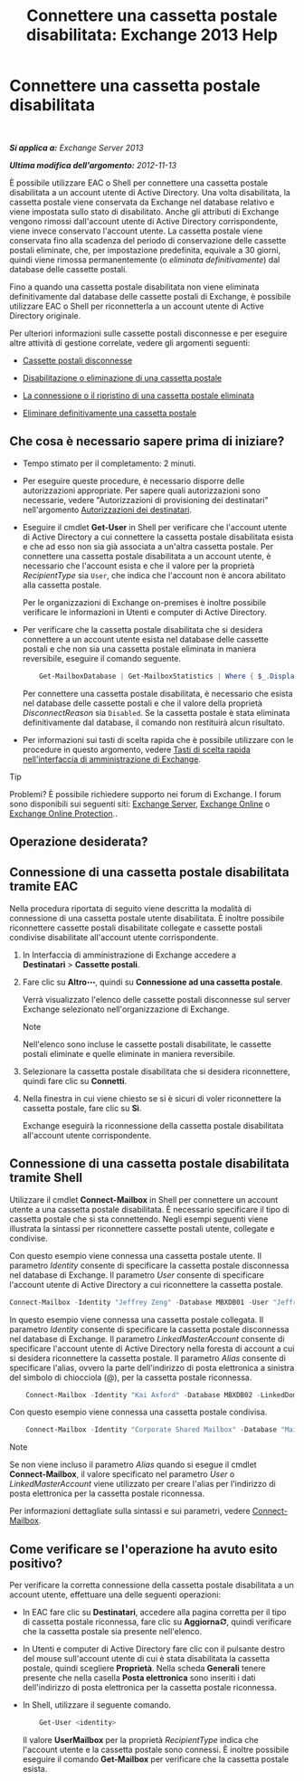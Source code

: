﻿---
title: 'Connettere una cassetta postale disabilitata: Exchange 2013 Help'
TOCTitle: Connettere una cassetta postale disabilitata
ms:assetid: a8abd399-75fd-4ee2-b2e4-634b55e4f79f
ms:mtpsurl: https://technet.microsoft.com/it-it/library/JJ863439(v=EXCHG.150)
ms:contentKeyID: 50555654
ms.date: 01/04/2018
mtps_version: v=EXCHG.150
ms.translationtype: HT
---

# Connettere una cassetta postale disabilitata

 

_**Si applica a:** Exchange Server 2013_

_**Ultima modifica dell'argomento:** 2012-11-13_

È possibile utilizzare EAC o Shell per connettere una cassetta postale disabilitata a un account utente di Active Directory. Una volta disabilitata, la cassetta postale viene conservata da Exchange nel database relativo e viene impostata sullo stato di disabilitato. Anche gli attributi di Exchange vengono rimossi dall'account utente di Active Directory corrispondente, viene invece conservato l'account utente. La cassetta postale viene conservata fino alla scadenza del periodo di conservazione delle cassette postali eliminate, che, per impostazione predefinita, equivale a 30 giorni, quindi viene rimossa permanentemente (o *eliminata definitivamente*) dal database delle cassette postali.

Fino a quando una cassetta postale disabilitata non viene eliminata definitivamente dal database delle cassette postali di Exchange, è possibile utilizzare EAC o Shell per riconnetterla a un account utente di Active Directory originale.

Per ulteriori informazioni sulle cassette postali disconnesse e per eseguire altre attività di gestione correlate, vedere gli argomenti seguenti:

  - [Cassette postali disconnesse](disconnected-mailboxes-exchange-2013-help.md)

  - [Disabilitazione o eliminazione di una cassetta postale](disable-or-delete-a-mailbox-exchange-2013-help.md)

  - [La connessione o il ripristino di una cassetta postale eliminata](connect-or-restore-a-deleted-mailbox-exchange-2013-help.md)

  - [Eliminare definitivamente una cassetta postale](permanently-delete-a-mailbox-exchange-2013-help.md)

## Che cosa è necessario sapere prima di iniziare?

  - Tempo stimato per il completamento: 2 minuti.

  - Per eseguire queste procedure, è necessario disporre delle autorizzazioni appropriate. Per sapere quali autorizzazioni sono necessarie, vedere "Autorizzazioni di provisioning dei destinatari" nell'argomento [Autorizzazioni dei destinatari](recipients-permissions-exchange-2013-help.md).

  - Eseguire il cmdlet **Get-User** in Shell per verificare che l'account utente di Active Directory a cui connettere la cassetta postale disabilitata esista e che ad esso non sia già associata a un'altra cassetta postale. Per connettere una cassetta postale disabilitata a un account utente, è necessario che l'account esista e che il valore per la proprietà *RecipientType* sia `User`, che indica che l'account non è ancora abilitato alla cassetta postale.
    
    Per le organizzazioni di Exchange on-premises è inoltre possibile verificare le informazioni in Utenti e computer di Active Directory.

  - Per verificare che la cassetta postale disabilitata che si desidera connettere a un account utente esista nel database delle cassette postali e che non sia una cassetta postale eliminata in maniera reversibile, eseguire il comando seguente.
    ```powershell
        Get-MailboxDatabase | Get-MailboxStatistics | Where { $_.DisplayName -eq "<display name>" } | fl DisplayName,Database,DisconnectReason
    ```

    Per connettere una cassetta postale disabilitata, è necessario che esista nel database delle cassette postali e che il valore della proprietà *DisconnectReason* sia `Disabled`. Se la cassetta postale è stata eliminata definitivamente dal database, il comando non restituirà alcun risultato.

  - Per informazioni sui tasti di scelta rapida che è possibile utilizzare con le procedure in questo argomento, vedere [Tasti di scelta rapida nell'interfaccia di amministrazione di Exchange](keyboard-shortcuts-in-the-exchange-admin-center-exchange-online-protection-help.md).


> [!TIP]
> Problemi? È possibile richiedere supporto nei forum di Exchange. I forum sono disponibili sui seguenti siti: <A href="https://go.microsoft.com/fwlink/p/?linkid=60612">Exchange Server</A>, <A href="https://go.microsoft.com/fwlink/p/?linkid=267542">Exchange Online</A> o <A href="https://go.microsoft.com/fwlink/p/?linkid=285351">Exchange Online Protection</A>..



## Operazione desiderata?

## Connessione di una cassetta postale disabilitata tramite EAC

Nella procedura riportata di seguito viene descritta la modalità di connessione di una cassetta postale utente disabilitata. È inoltre possibile riconnettere cassette postali disabilitate collegate e cassette postali condivise disabilitate all'account utente corrispondente.

1.  In Interfaccia di amministrazione di Exchange accedere a **Destinatari** \> **Cassette postali**.

2.  Fare clic su **Altro**![Icona Ulteriori opzioni](images/JJ150550.5381819e-3b21-4873-8714-e9b956290b28(EXCHG.150).gif "Icona Ulteriori opzioni"), quindi su **Connessione ad una cassetta postale**.
    
    Verrà visualizzato l'elenco delle cassette postali disconnesse sul server Exchange selezionato nell'organizzazione di Exchange.
    

    > [!NOTE]
    > Nell'elenco sono incluse le cassette postali disabilitate, le cassette postali eliminate e quelle eliminate in maniera reversibile.



3.  Selezionare la cassetta postale disabilitata che si desidera riconnettere, quindi fare clic su **Connetti**.

4.  Nella finestra in cui viene chiesto se si è sicuri di voler riconnettere la cassetta postale, fare clic su **Sì**.
    
    Exchange eseguirà la riconnessione della cassetta postale disabilitata all'account utente corrispondente.

## Connessione di una cassetta postale disabilitata tramite Shell

Utilizzare il cmdlet **Connect-Mailbox** in Shell per connettere un account utente a una cassetta postale disabilitata. È necessario specificare il tipo di cassetta postale che si sta connettendo. Negli esempi seguenti viene illustrata la sintassi per riconnettere cassette postali utente, collegate e condivise.

Con questo esempio viene connessa una cassetta postale utente. Il parametro *Identity* consente di specificare la cassetta postale disconnessa nel database di Exchange. Il parametro *User* consente di specificare l'account utente di Active Directory a cui riconnettere la cassetta postale.

```powershell
Connect-Mailbox -Identity "Jeffrey Zeng" -Database MBXDB01 -User "Jeffrey Zeng"
```

In questo esempio viene connessa una cassetta postale collegata. Il parametro *Identity* consente di specificare la cassetta postale disconnessa nel database di Exchange. Il parametro *LinkedMasterAccount* consente di specificare l'account utente di Active Directory nella foresta di account a cui si desidera riconnettere la cassetta postale. Il parametro *Alias* consente di specificare l'alias, ovvero la parte dell'indirizzo di posta elettronica a sinistra del simbolo di chiocciola (@), per la cassetta postale riconnessa.
```powershell
    Connect-Mailbox -Identity "Kai Axford" -Database MBXDB02 -LinkedDomainController FabrikamDC01 -LinkedMasterAccount kai.axford@fabrikam.com -Alias kaia
```

Con questo esempio viene connessa una cassetta postale condivisa.
```powershell
    Connect-Mailbox -Identity "Corporate Shared Mailbox" -Database "Mailbox Database 03" -User "Corporate Shared Mailbox" -Alias corpshared -Shared
```


> [!NOTE]
> Se non viene incluso il parametro <EM>Alias</EM> quando si esegue il cmdlet <STRONG>Connect-Mailbox</STRONG>, il valore specificato nel parametro <EM>User</EM> o <EM>LinkedMasterAccount</EM> viene utilizzato per creare l'alias per l'indirizzo di posta elettronica per la cassetta postale riconnessa.



Per informazioni dettagliate sulla sintassi e sui parametri, vedere [Connect-Mailbox](https://technet.microsoft.com/it-it/library/aa997878\(v=exchg.150\)).

## Come verificare se l'operazione ha avuto esito positivo?

Per verificare la corretta connessione della cassetta postale disabilitata a un account utente, effettuare una delle seguenti operazioni:

  - In EAC fare clic su **Destinatari**, accedere alla pagina corretta per il tipo di cassetta postale riconnessa, fare clic su **Aggiorna**![Icona Aggiorna](images/Dd353189.85f271ca-32a4-426c-842a-d2172567099d(EXCHG.150).gif "Icona Aggiorna"), quindi verificare che la cassetta postale sia presente nell'elenco.

  - In Utenti e computer di Active Directory fare clic con il pulsante destro del mouse sull'account utente di cui è stata disabilitata la cassetta postale, quindi scegliere **Proprietà**. Nella scheda **Generali** tenere presente che nella casella **Posta elettronica** sono inseriti i dati dell'indirizzo di posta elettronica per la cassetta postale riconnessa.

  - In Shell, utilizzare il seguente comando.
    
    ```powershell
        Get-User <identity>
    ```
    
    Il valore **UserMailbox** per la proprietà *RecipientType* indica che l'account utente e la cassetta postale sono connessi. È inoltre possibile eseguire il comando **Get-Mailbox** per verificare che la cassetta postale esista.

